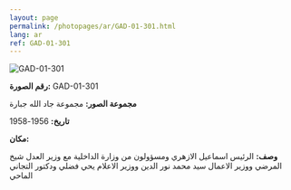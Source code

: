 ```yaml
---
layout: page
permalink: /photopages/ar/GAD-01-301.html
lang: ar
ref: GAD-01-301
---
```


![GAD-01-301](/smallimages/GAD-01-301-600.jpg)

**رقم الصورة:** GAD-01-301

**مجموعة الصور:** مجموعة جاد الله جبارة

**تاريخ:**  1956-1958

**مكان:**

**وصف:** الرئيس اسماعيل الازهري ومسؤولون من وزارة الداخلية مع وزير العدل شيخ المرضي ووزير الاعمال سيد محمد نور الدين ووزير الاعلام يحي فضلي ودكتور التجاني الماحي 
